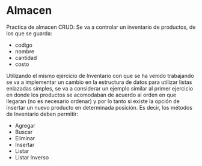 # Almacen
Practica de almacen CRUD:
Se va a controlar un inventario de productos, de los que se guarda: 
 - codigo
 - nombre
 - cantidad
 - costo

Utilizando el mismo ejercicio de Inventario con que se ha venido trabajando se va a implementar un cambio en la estructura de datos para utilizar listas enlazadas simples, se va a considerar un ejemplo similar al primer ejercicio en donde los productos se acomodaban de acuerdo al orden en que llegaran (no es necesario ordenar) y por lo tanto si existe la opción de insertar un nuevo producto en determinada posición.
Es decir, los métodos de Inventario deben permitir:
 - Agregar
 - Buscar
 - Eliminar
 - Insertar
 - Listar
 - Listar Inverso
